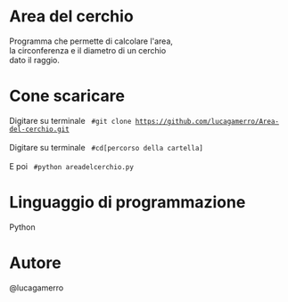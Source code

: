 # Area del cerchio
Programma che permette di calcolare l'area, <br>
la circonferenza e il diametro di un cerchio <br>
dato il raggio.
# Cone scaricare
Digitare su terminale <code> #git clone https://github.com/lucagamerro/Area-del-cerchio.git </code> <br>
Digitare su terminale <code> #cd[percorso della cartella] </code> <br>
E poi <code> #python areadelcerchio.py </code>
# Linguaggio di programmazione
Python
# Autore
@lucagamerro
